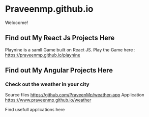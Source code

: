 # Praveenmp.github.io
Welocome!

## Find out My React Js Projects Here
 Playnine is a samll Game built on React JS.
 Play the Game here : https://praveenmp.github.io/playnine
  
## Find out My Angular Projects Here
 ### Check out the weather in your city
  Source files https://github.com/PraveenMp/weather-app
  Application https://www.praveenmp.github.io/weather

Find usefull applications here
